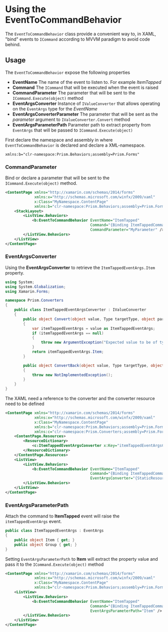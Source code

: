 # Using the EventToCommandBehavior

The `EventToCommandBehavior` class provide a convenient way to, in XAML, "bind" events to `ICommand` according to MVVM paradigm to avoid code behind.

## Usage

The `EventToCommandBehavior` expose the following properties

* **EventName** The name of the event to listen to. For example _ItemTapped_
* **Command** The `ICommand` that will be executed when the event is raised
* **CommandParameter** The parameter that will be sent to the `ICommand.Execute(object)` method
* **EventArgsConverter** Instance of `IValueConverter` that allows operating on the `EventArgs` type for the *EventName*
* **EventArgsConverterParameter** The parameter that will be sent as the _parameter_ argument to `IValueConverter.Convert` method
* **EventArgsParameterPath** Parameter path to extract property from `EventArgs` that will be passed to `ICommand.Execute(object)`

First declare the namespace and assembly in where `EventToCommandBehavior` is declared and declare a XML-namespace.

`xmlns:b="clr-namespace:Prism.Behaviors;assembly=Prism.Forms"`

### CommandParameter

Bind or declare a parameter that will be sent to the `ICommand.Execute(object)` method.

```xml
<ContentPage xmlns="http://xamarin.com/schemas/2014/forms" 
             xmlns:x="http://schemas.microsoft.com/winfx/2009/xaml" 
             x:Class="MyNamespace.ContentPage"
             xmlns:b="clr-namespace:Prism.Behaviors;assembly=Prism.Forms">
    <StackLayout>
        <ListView.Behaviors>
            <b:EventToCommandBehavior EventName="ItemTapped" 
                                      Command="{Binding ItemTappedCommand}"
                                      CommandParameter="MyParameter" />
        </ListView.Behaviors>
    </ListView>	
</ContentPage>
```

### EventArgsConverter

Using the **EventArgsConverter** to retrieve the `ItemTappedEventArgs.Item` property.

```c#
using System;
using System.Globalization;
using Xamarin.Forms;

namespace Prism.Converters
{
    public class ItemTappedEventArgsConverter : IValueConverter
    {
        public object Convert(object value, Type targetType, object parameter, CultureInfo culture)
        {
            var itemTappedEventArgs = value as ItemTappedEventArgs;
            if (itemTappedEventArgs == null)
            {
                throw new ArgumentException("Expected value to be of type ItemTappedEventArgs", nameof(value));
            }
            return itemTappedEventArgs.Item;
        }

        public object ConvertBack(object value, Type targetType, object parameter, CultureInfo culture)
        {
            throw new NotImplementedException();
        }
    }
}
```

The XAML need a reference to the converter and the converter resource need to be defined

```xml
<ContentPage xmlns="http://xamarin.com/schemas/2014/forms" 
             xmlns:x="http://schemas.microsoft.com/winfx/2009/xaml" 
             x:Class="MyNamespace.ContentPage"
             xmlns:b="clr-namespace:Prism.Behaviors;assembly=Prism.Forms"
             xmlns:c="clr-namespace:Prism.Converters;assembly=Prism.Forms">
    <ContentPage.Resources>
        <ResourceDictionary>
            <c:ItemTappedEventArgsConverter x:Key="itemTappedEventArgsConverter" />
        </ResourceDictionary>
    </ContentPage.Resources>
    <ListView>
        <ListView.Behaviors>
            <b:EventToCommandBehavior EventName="ItemTapped" 
                                      Command="{Binding ItemTappedCommand}"
                                      EventArgsConverter="{StaticResource itemTappedEventArgsConverter}" />
        </ListView.Behaviors>
    </ListView>
</ContentPage>
```

### EventArgsParameterPath

Attach the command to **ItemTapped** event will raise the `itemTappedEventArgs` event.

```c#
public class ItemTappedEventArgs : EventArgs
{
    public object Item { get; }
    public object Group { get; }
}
```

Setting `EventArgsParameterPath` to **Item** will extract the property value and pass it to the `ICommand.Execute(object)` method

```xml
<ContentPage xmlns="http://xamarin.com/schemas/2014/forms" 
             xmlns:x="http://schemas.microsoft.com/winfx/2009/xaml" 
             x:Class="MyNamespace.ContentPage"
             xmlns:b="clr-namespace:Prism.Behaviors;assembly=Prism.Forms">
    <ListView>
        <ListView.Behaviors>
            <b:EventToCommandBehavior EventName="ItemTapped" 
                                      Command="{Binding ItemTappedCommand}"
                                      EventArgsParameterPath="Item" />
        </ListView.Behaviors>
    </ListView>
</ContentPage>
```
